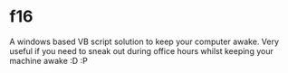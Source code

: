 # f16
A windows based VB script solution to keep your computer awake. Very useful if you need to sneak out during office hours whilst keeping your machine awake :D :P
